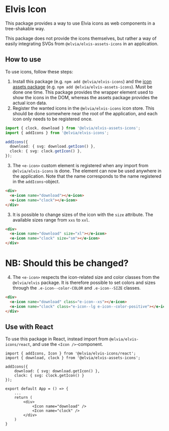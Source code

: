 # Elvis Icon

This package provides a way to use Elvia icons as web components in a tree-shakable way.

This package does not provide the icons themselves, but rather a way of easily integrating SVGs from
<code>@elvia/elvis-assets-icons</code> in an application.

## How to use

To use icons, follow these steps:

1. Install this package (e.g. `npm add @elvia/elvis-icons`) and the
   [icon assets package](https://www.npmjs.com/package/@elvia/elvis-assets-icons) (e.g.
   `npm add @elvia/elvis-assets-icons`). Must be done one time. This package provides the wrapper element used
   to show the icons in the DOM, whereas the assets package provides the actual icon data.
2. Register the wanted icons in the `@elvia/elvis-icons` icon store. This should be done somewhere near the
   root of the application, and each icon only needs to be registered once.

```ts
import { clock, download } from '@elvia/elvis-assets-icons';
import { addIcons } from '@elvia/elvis-icons';

addIcons({
  download: { svg: download.getIcon() },
  clock: { svg: clock.getIcon() },
});
```

3. The `<e-icon>` custom element is registered when any import from `@elvia/elvis-icons` is done. The element
   can now be used anywhere in the application. Note that the name corresponds to the name registered in the
   `addIcons`-object.

```html
<div>
  <e-icon name="download"></e-icon>
  <e-icon name="clock"></e-icon>
</div>
```

3. It is possible to change sizes of the icon with the `size` attribute. The available sizes range from `xxs`
   to `xxl`.

```html
<div>
  <e-icon name="download" size="xl"></e-icon>
  <e-icon name="clock" size="sm"></e-icon>
</div>
```

# **NB**: Should this be changed?

4. The `<e-icon>` respects the icon-related size and color classes from the `@elvia/elvis` package. It is
   therefore possible to set colors and sizes through the `.e-icon--color-COLOR` and `.e-icon--SIZE` classes.

```html
<div>
  <e-icon name="download" class="e-icon--xs"></e-icon>
  <e-icon name="clock" class="e-icon--lg e-icon--color-positive"></e-icon>
</div>
```

## Use with React

To use this package in React, instead import from `@elvia/elvis-icons/react`, and use the
`<Icon />`-component.

```tsx
import { addIcons, Icon } from '@elvia/elvis-icons/react';
import { download, clock } from '@elvia/elvis-assets-icons';

addIcons({
    download: { svg: download.getIcon() },
    clock: { svg: clock.getIcon() }
});

export default App = () => {
    ...
    return (
        <div>
            <Icon name="download" />
            <Icon name="clock" />
        </div>
    )
}
```
